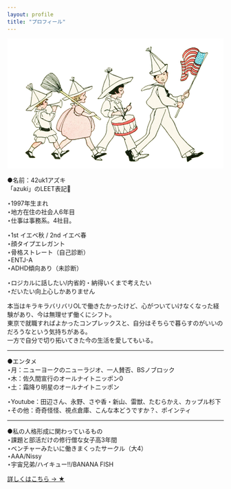 ```yaml
---
layout: profile
title: "プロフィール"
---
```


![プロフィール画像](1015.jpg)

●名前：42uk1アズキ  
「azuki」のLEET表記🫘  

⋆︎1997年生まれ  
⋆︎地方在住の社会人6年目  
⋆︎仕事は事務系。4社目。  

⋆︎1st イエベ秋 / 2nd イエベ春  
⋆︎顔タイプエレガント  
⋆︎骨格ストレート（自己診断）  
⋆︎ENTJ-A  
⋆︎ADHD傾向あり（未診断）  

⋆︎ロジカルに話したい/内省的・納得いくまで考えたい  
⋆︎だいたい向上心しかありません  

本当はキラキラバリバリOLで働きたかったけど、心がついていけなくなった経験があり、今は無理せず働くにシフト。  
東京で就職すればよかったコンプレックスと、自分はそちらで暮らすのがいいのだろうなという気持ちがある。  
一方で自分で切り拓いてきた今の生活を愛してもいる。

---

●エンタメ  
⋆︎月：ニューヨークのニューラジオ、一人賛否、BSノブロック  
⋆︎木：佐久間宣行のオールナイトニッポン0  
⋆︎土：霜降り明星のオールナイトニッポン  

⋆︎Youtube：田辺さん、永野、さや香・新山、雷獣、たむらかえ、カップル杉下  
⋆︎その他：奇奇怪怪、視点倉庫、こんな本どうですか？、ポインティ  

---

●私の人格形成に関わっているもの  
⋆︎課題と部活だけの修行僧な女子高3年間  
⋆︎ベンチャーみたいに働きまくったサークル（大4）  
⋆︎AAA/Nissy  
⋆︎宇宙兄弟/ハイキュー!!/BANANA FISH  

[詳しくはこちら → ★](https://note.com/42uk1/n/na5c318ff00a2)
